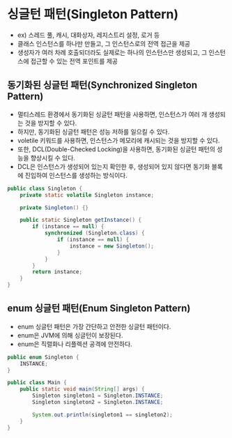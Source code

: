 # 싱글턴 패턴(Singleton Pattern)

- ex) 스레드 풀, 캐시, 대화상자, 레지스트리 설정, 로거 등
- 클래스 인스턴스를 하나만 만들고, 그 인스턴스로의 전역 접근을 제공
- 생성자가 여러 차례 호출되더라도 실제로는 하나의 인스턴스만 생성되고, 그 인스턴스에 접근할 수 있는 전역 포인트를 제공

## 동기화된 싱글턴 패턴(Synchronized Singleton Pattern)

- 멀티스레드 환경에서 동기화된 싱글턴 패턴을 사용하면, 인스턴스가 여러 개 생성되는 것을 방지할 수 있다.
- 하지만, 동기화된 싱글턴 패턴은 성능 저하를 일으킬 수 있다.
- voletile 키워드를 사용하면, 인스턴스가 메모리에 캐시되는 것을 방지할 수 있다.
- 또한, DCL(Double-Checked Locking)을 사용하면, 동기화된 싱글턴 패턴의 성능을 향상시킬 수 있다.
- DCL은 인스턴스가 생성되어 있는지 확인한 후, 생성되어 있지 않다면 동기화 블록에 진입하여 인스턴스를 생성하는 방식이다.

```java
public class Singleton {
    private static volatile Singleton instance;

    private Singleton() {}

    public static Singleton getInstance() {
        if (instance == null) {
            synchronized (Singleton.class) {
                if (instance == null) {
                    instance = new Singleton();
                }
            }
        }
        return instance;
    }
}
```

## enum 싱글턴 패턴(Enum Singleton Pattern)

- enum 싱글턴 패턴은 가장 간단하고 안전한 싱글턴 패턴이다.
- enum은 JVM에 의해 싱글턴이 보장된다.
- enum은 직렬화나 리플렉션 공격에 안전하다.

```java
public enum Singleton {
    INSTANCE;
}

public class Main {
    public static void main(String[] args) {
        Singleton singleton1 = Singleton.INSTANCE;
        Singleton singleton2 = Singleton.INSTANCE;

        System.out.println(singleton1 == singleton2);
    }
}
```
